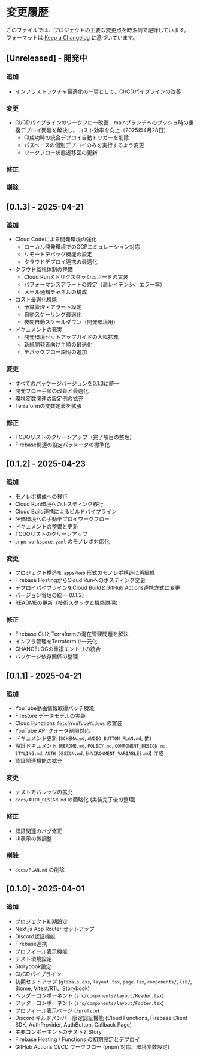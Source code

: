 # 変更履歴

このファイルでは、プロジェクトの主要な変更点を時系列で記録しています。
フォーマットは [Keep a Changelog](https://keepachangelog.com/ja/1.0.0/) に基づいています。

## [Unreleased] - 開発中

### 追加
- インフラストラクチャ最適化の一環として、CI/CDパイプラインの改善

### 変更
- CI/CDパイプラインのワークフロー改善：mainブランチへのプッシュ時の重複デプロイ問題を解決し、コスト効率を向上（2025年4月28日）
  - CI成功時の統合デプロイ自動トリガーを削除
  - パスベースの個別デプロイのみを実行するよう変更
  - ワークフロー状態遷移図の更新

### 修正

### 削除

## [0.1.3] - 2025-04-21

### 追加

- Cloud Codeによる開発環境の強化
  - ローカル開発環境でのGCPエミュレーション対応
  - リモートデバッグ機能の設定
  - クラウドデプロイ連携の最適化
- クラウド監視体制の整備
  - Cloud Runメトリクスダッシュボードの実装
  - パフォーマンスアラートの設定（高レイテンシ、エラー率）
  - メール通知チャネルの構成
- コスト最適化機能
  - 予算管理・アラート設定
  - 自動スケーリング最適化
  - 夜間自動スケールダウン（開発環境用）
- ドキュメントの充実
  - 開発環境セットアップガイドの大幅拡充
  - 新規開発者向け手順の最適化
  - デバッグフロー説明の追加

### 変更

- すべてのパッケージバージョンを0.1.3に統一
- 開発フロー手順の改善と最適化
- 環境変数関連の設定例の拡充
- Terraformの変数定義を拡張

### 修正

- TODOリストのクリーンアップ（完了項目の整理）
- Firebase関連の設定パラメータの標準化

## [0.1.2] - 2025-04-23

### 追加

- モノレポ構成への移行
- Cloud Run環境へのホスティング移行
- Cloud Build連携によるビルドパイプライン
- 評価環境への手動デプロイワークフロー
- ドキュメントの整備と更新
- TODOリストのクリーンアップ
- `pnpm-workspace.yaml` のモノレポ対応化

### 変更

- プロジェクト構造を `apps/web` 形式のモノレポ構造に再編成
- Firebase HostingからCloud Runへのホスティング変更
- デプロイパイプラインをCloud BuildとGitHub Actions連携方式に変更
- バージョン管理の統一 (0.1.2)
- READMEの更新（技術スタックと機能説明）

### 修正

- Firebase CLIとTerraformの混在管理問題を解決
- インフラ管理をTerraformで一元化
- CHANGELOGの重複エントリの統合
- パッケージ依存関係の整理

## [0.1.1] - 2025-04-21

### 追加

- YouTube動画情報取得バッチ機能
- Firestore データモデルの実装
- Cloud Functions `fetchYouTubeVideos` の実装
- YouTube API クォータ制限対応
- ドキュメント更新 (`SCHEMA.md`, `AUDIO_BUTTON_PLAN.md`, 他)
- 設計ドキュメント (`README.md`, `POLICY.md`, `COMPONENT_DESIGN.md`, `STYLING.md`, `AUTH_DESIGN.md`, `ENVIRONMENT_VARIABLES.md`) 作成
- 認証関連機能の拡充

### 変更

- テストカバレッジの拡充
- `docs/AUTH_DESIGN.md` の簡略化 (実装完了後の整理)

### 修正

- 認証関連のバグ修正
- UI表示の微調整

### 削除

- `docs/PLAN.md` の削除

## [0.1.0] - 2025-04-01

### 追加

- プロジェクト初期設定
- Next.js App Router セットアップ
- Discord認証機能
- Firebase連携
- プロフィール表示機能
- テスト環境設定
- Storybook設定
- CI/CDパイプライン
- 初期セットアップ (`globals.css`, `layout.tsx`, `page.tsx`, `components/`, `lib/`, Biome, Vitest/RTL, Storybook)
- ヘッダーコンポーネント (`src/components/layout/Header.tsx`)
- フッターコンポーネント (`src/components/layout/Footer.tsx`)
- プロフィール表示ページ (`/profile`)
- Discord ギルドメンバー限定認証機能 (Cloud Functions, Firebase Client SDK, AuthProvider, AuthButton, Callback Page)
- 主要コンポーネントのテストとStory
- Firebase Hosting / Functions の初期設定とデプロイ
- GitHub Actions CI/CD ワークフロー (pnpm 対応、環境変数設定)
